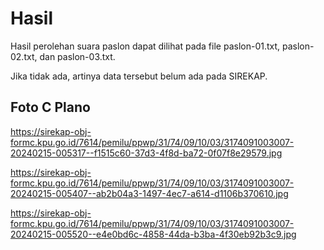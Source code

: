 # Hasil

Hasil perolehan suara paslon dapat dilihat pada file paslon-01.txt, paslon-02.txt, dan paslon-03.txt.

Jika tidak ada, artinya data tersebut belum ada pada SIREKAP.

## Foto C Plano

https://sirekap-obj-formc.kpu.go.id/7614/pemilu/ppwp/31/74/09/10/03/3174091003007-20240215-005317--f1515c60-37d3-4f8d-ba72-0f07f8e29579.jpg

https://sirekap-obj-formc.kpu.go.id/7614/pemilu/ppwp/31/74/09/10/03/3174091003007-20240215-005407--ab2b04a3-1497-4ec7-a614-d1106b370610.jpg

https://sirekap-obj-formc.kpu.go.id/7614/pemilu/ppwp/31/74/09/10/03/3174091003007-20240215-005520--e4e0bd6c-4858-44da-b3ba-4f30eb92b3c9.jpg
